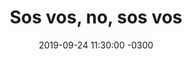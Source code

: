 ---
layout: post
category: Coqueto Escenario
date: 2019-09-24 11:30:00 -0300
title: Sos vos, no, sos vos
image: https://oceano.uy/api/images/programas/TodoPasa/513c028f-ffa1-4716-a935-06e8f240b9bd.jpg
summary: Lubo Adusto Freire recibió a Juan Carlos Scelza con un cercano abrazo que los tuvo compartiendo noticias insólitas y recordando viejas épocas, de avisos, de historias y de relatos
file: https://audios.oceanofm.com/programas/TodoPasa/19-09-242amaanaconductorJCScelzaCoquetoescenario.mp3
duration: 27:23
oceanourl: https://oceano.uy/todopasa/coqueto-escenario/19438-sos-vos-no-sos-vos
---